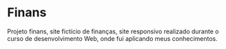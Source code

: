 # Finans 

Projeto finans, site fictício de finanças, site responsivo realizado durante o curso de desenvolvimento Web, onde fui aplicando meus conhecimentos. 
